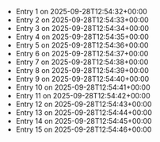 - Entry 1 on 2025-09-28T12:54:32+00:00
- Entry 2 on 2025-09-28T12:54:33+00:00
- Entry 3 on 2025-09-28T12:54:34+00:00
- Entry 4 on 2025-09-28T12:54:35+00:00
- Entry 5 on 2025-09-28T12:54:36+00:00
- Entry 6 on 2025-09-28T12:54:37+00:00
- Entry 7 on 2025-09-28T12:54:38+00:00
- Entry 8 on 2025-09-28T12:54:39+00:00
- Entry 9 on 2025-09-28T12:54:40+00:00
- Entry 10 on 2025-09-28T12:54:41+00:00
- Entry 11 on 2025-09-28T12:54:42+00:00
- Entry 12 on 2025-09-28T12:54:43+00:00
- Entry 13 on 2025-09-28T12:54:44+00:00
- Entry 14 on 2025-09-28T12:54:45+00:00
- Entry 15 on 2025-09-28T12:54:46+00:00
